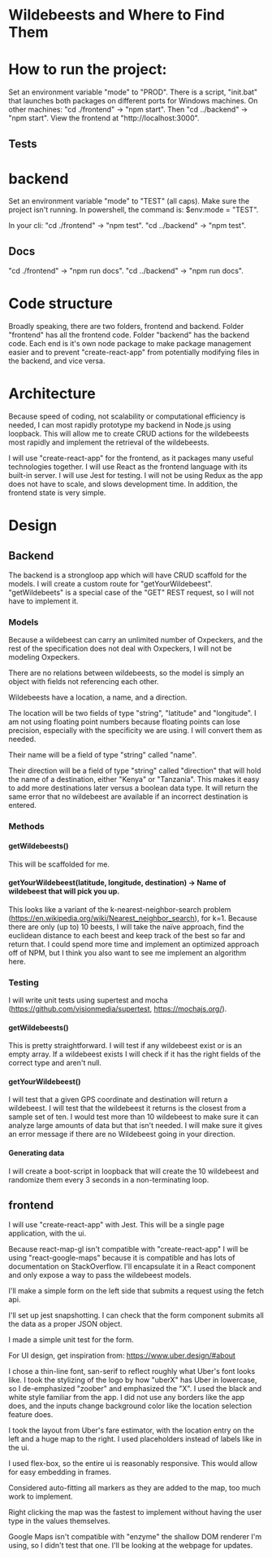 # Wildebeests and Where to Find Them

# How to run the project:

 Set an environment variable "mode" to "PROD". There is a script, "init.bat" that launches both packages on different ports for Windows machines. On other machines: "cd ./frontend" -> "npm start". Then "cd ../backend" -> "npm start". View the frontend at "http://localhost:3000".

## Tests
# backend
 Set an environment variable "mode" to "TEST" (all caps). Make sure the project isn't running. In powershell, the command is: $env:mode = "TEST".

 In your cli: "cd ./frontend" -> "npm test". "cd ../backend" -> "npm test".
## Docs
 "cd ./frontend" -> "npm run docs". "cd ../backend" -> "npm run docs".

# Code structure
  Broadly speaking, there are two folders, frontend and backend. Folder "frontend" has all the frontend code. Folder "backend" has the backend code. Each end is it's own node package to make package management easier and to prevent "create-react-app" from potentially modifying files in the backend, and vice versa.

# Architecture
  Because speed of coding, not scalability or computational efficiency is needed, I can most rapidly prototype my backend in Node.js using loopback. This will allow me to create CRUD actions for the wildebeests most rapidly and implement the retrieval of the wildebeests.

  I will use "create-react-app" for the frontend, as it packages many useful technologies together. I will use React as the frontend language with its built-in server. I will use Jest for testing. I will not be using Redux as the app does not have to scale, and slows development time. In addition, the frontend state is very simple.

# Design
## Backend
  The backend is a strongloop app which will have CRUD scaffold for the models. I will create a custom route for "getYourWildebeest". "getWildebeets" is a special case of the "GET" REST request, so I will not have to implement it.

### Models
  Because a wildebeest can carry an unlimited number of Oxpeckers, and the rest of the specification does not deal with Oxpeckers, I will not be modeling Oxpeckers.

  There are no relations between wildebeests, so the model is simply an object with fields not referencing each other.

  Wildebeests have a location, a name, and a direction.

  The location will be two fields of type "string", "latitude" and "longitude". I am not using floating point numbers because floating points can lose precision, especially with the specificity we are using.  I will convert them as needed.

  Their name will be a field of type "string" called "name".

  Their direction will be a field of type "string" called "direction" that will hold the name of a destination, either "Kenya" or "Tanzania". This makes it easy to add more destinations later versus a boolean data type. It will return the same error that no wildebeest are available if an incorrect destination is entered.

### Methods
#### getWildebeests()
 This will be scaffolded for me.

#### getYourWildebeest(latitude, longitude, destination) -> Name of wildebeest that will pick you up.

 This looks like a variant of the k-nearest-neighbor-search problem (https://en.wikipedia.org/wiki/Nearest_neighbor_search), for k=1. Because there are only (up to) 10 beests, I will take the naïve approach, find the euclidean distance to each beest and keep track of the best so far and return that. I could spend more time and implement an optimized approach off of NPM, but I think you also want to see me implement an algorithm here.

### Testing
 I will write unit tests using supertest and mocha (https://github.com/visionmedia/supertest, https://mochajs.org/).

#### getWildebeests()
 This is pretty straightforward. I will test if any wildebeest exist or is an empty array. If a wildebeest exists I will check if it has the right fields of the correct type and aren't null.

#### getYourWildebeest()
 I will test that a given GPS coordinate and destination will return a wildebeest. I will test that the wildebeest it returns is the closest from a sample set of ten. I would test more than 10 wildebeest to make sure it can analyze large amounts of data but that isn't needed. I will make sure it gives an error message if there are no Wildebeest going in your direction.

#### Generating data
  I will create a boot-script in loopback that will create the 10 wildebeest and randomize them every 3 seconds in a non-terminating loop.

## frontend
 I will use "create-react-app" with Jest. This will be a single page application, with the ui.

Because react-map-gl isn't compatible with "create-react-app" I will be using "react-google-maps" because it is compatible and has lots of documentation on StackOverflow.  I'll encapsulate it in a React component and only expose a way to pass the wildebeest models.

 I'll make a simple form on the left side that submits a request using the fetch api.

 I'll set up jest snapshotting. I can check that the form component submits all the data as a proper JSON object.

 I made a simple unit test for the form.

 For UI design, get inspiration from: https://www.uber.design/#about

 I chose a thin-line font, san-serif to reflect roughly what Uber's font looks like. I took the stylizing of the logo by how "uberX" has Uber in lowercase, so I de-emphasized "zoober" and emphasized the "X". I used the black and white style familiar from the app. I did not use any borders like the app does, and the inputs change background color like the location selection feature does.

 I took the layout from Uber's fare estimator, with the location entry on the left and a huge map to the right. I used placeholders instead of labels like in the ui.

 I used flex-box, so the entire ui is reasonably responsive. This would allow for easy embedding in frames.

 Considered auto-fitting all markers as they are added to the map, too much work to implement.

 Right clicking the map was the fastest to implement without having the user type in the values themselves.

 Google Maps isn't compatible with "enzyme" the shallow DOM renderer I'm using, so I didn't test that one. I'll be looking at the webpage for updates.
